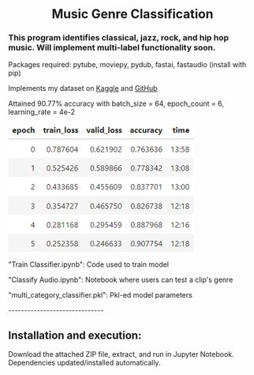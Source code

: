 <h1 style="margin: auto; width: 100%; text-align: center; font-size: 25px;">Music Genre Classification</h1>

<h3>This program identifies classical, jazz, rock, and hip hop music. Will implement multi-label functionality soon.</h3>
 
Packages required: pytube, moviepy, pydub, fastai, fastaudio (install with pip)

Implements my dataset on <a href="https://www.kaggle.com/datasets/benfitzgerald3132/jazz-vs-classical-music-classification/">Kaggle</a> and <a href="https://github.com/bfitzgerald3132/jazz-classical-dataset">GitHub</a>

Attained 90.77% accuracy with batch_size = 64, epoch_count = 6, learning_rate = 4e-2

<img src="https://github.com/bfitzgerald3132/MusicGenreClassification/blob/main/updated_screenshot.png" />

<p>"Train Classifier.ipynb": Code used to train model</p>
<p>"Classify Audio.ipynb": Notebook where users can test a clip's genre</p>
<p>"multi_category_classifier.pkl": Pkl-ed model parameters</p>
------------------------------

<h2>Installation and execution:</h2>

Download the attached ZIP file, extract, and run in Jupyter Notebook. Dependencies updated/installed automatically.
